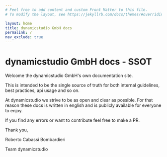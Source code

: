 ```yaml
---
# Feel free to add content and custom Front Matter to this file.
# To modify the layout, see https://jekyllrb.com/docs/themes/#overriding-theme-defaults

layout: home
title: dynamicstudio GmbH docs
permalink: /
nav_exclude: true
---
```


# dynamicstudio GmbH docs - SSOT

Welcome the dynamicstudio GmbH's own documentation site.

This is intended to be the single source of truth for both internal guidelines,
best practices, api usage and so on.

At dynamicstudio we strive to be as open and clear as possible.
For that reason these docs is written in english and is publicly available for everyone to enjoy.

If you find any errors or want to contribute feel free to make a PR.

Thank you,

Roberto Cabassi Bombardieri

Team dynamicstudio
